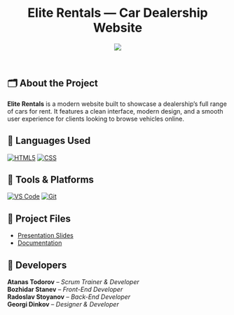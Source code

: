 <h1 align="center">Elite Rentals — Car Dealership Website</h1>

<p align="center">
  <img src="https://i.imgur.com/3FSjoS2.png"/>
</p>

<br>

## 🗂 About the Project

**Elite Rentals** is a modern website built to showcase a dealership’s full range of cars for rent. It features a clean interface, modern design, and a smooth user experience for clients looking to browse vehicles online.

## 🧪 Languages Used

<p align="left">
  <a href="https://en.wikipedia.org/wiki/HTML"><img src="https://i.imgur.com/6UPrSqj.png" alt="HTML5"/></a>
  <a href="https://git-scm.com/"><img src="https://i.imgur.com/QAlyJwJ.png" alt="CSS"/></a>
</p>

## 🧰 Tools & Platforms

<p align="left">
  <a href="https://code.visualstudio.com/"><img src="https://img.icons8.com/color/48/000000/visual-studio-code-2019.png" alt="VS Code"/></a>
  <a href="https://git-scm.com/"><img src="https://img.icons8.com/color/48/000000/git.png" alt="Git"/></a>
</p>

## 📄 Project Files

* [Presentation Slides](https://blank)
* [Documentation](https://blank)


## 👤 Developers

**Atanas Todorov** – *Scrum Trainer & Developer* <br>
**Bozhidar Stanev** – *Front-End Developer* <br>
**Radoslav Stoyanov** – *Back-End Developer* <br>
**Georgi Dinkov** – *Designer & Developer*

